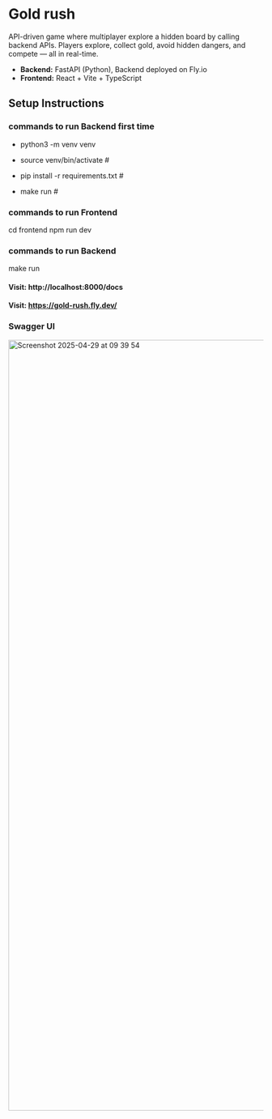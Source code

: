 # Gold rush

API-driven game where multiplayer explore a hidden board by calling backend APIs. Players explore, collect gold, avoid hidden dangers, and compete — all in real-time.

- **Backend:** FastAPI (Python), Backend deployed on Fly.io
- **Frontend:** React + Vite + TypeScript

## Setup Instructions

### commands to run Backend first time

- python3 -m venv venv <!-- Create virtual environment -->
- source venv/bin/activate # <!-- Activate virtual environment -->

- pip install -r requirements.txt # <!-- Install dependencies -->
- make run # <!-- Run the backend API -->

### commands to run Frontend
cd frontend
npm run dev

### commands to run Backend
make run

#### Visit: http://localhost:8000/docs

#### Visit: https://gold-rush.fly.dev/

### Swagger UI
<img width="1523" alt="Screenshot 2025-04-29 at 09 39 54" src="https://github.com/user-attachments/assets/386702be-550d-4ebd-9cdf-0f9f3bfc4d77" />
